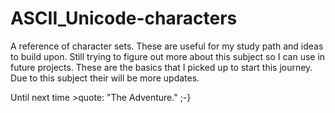 # ASCII_Unicode-characters

A reference of character sets. These are useful for my study path and ideas to build upon. 
Still trying to figure out more about this subject so I can use in future projects. These 
are the basics that I picked up to start this journey. Due to this subject their will be more updates.

Until next time >quote: "The Adventure." ;-}

